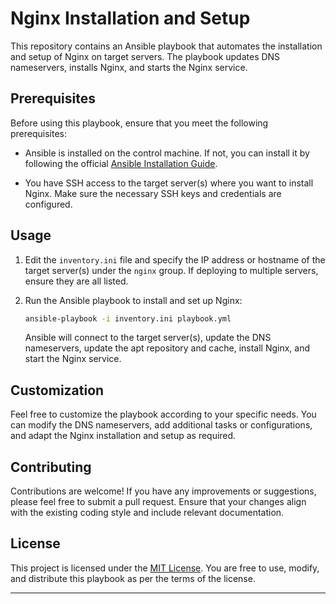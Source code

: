 # Nginx Installation and Setup

This repository contains an Ansible playbook that automates the installation and setup of Nginx on target servers. The playbook updates DNS nameservers, installs Nginx, and starts the Nginx service.

## Prerequisites

Before using this playbook, ensure that you meet the following prerequisites:

- Ansible is installed on the control machine. If not, you can install it by following the official [Ansible Installation Guide](https://docs.ansible.com/ansible/latest/installation_guide/index.html).

- You have SSH access to the target server(s) where you want to install Nginx. Make sure the necessary SSH keys and credentials are configured.

## Usage

1. Edit the `inventory.ini` file and specify the IP address or hostname of the target server(s) under the `nginx` group. If deploying to multiple servers, ensure they are all listed.

2. Run the Ansible playbook to install and set up Nginx:

   ```bash
   ansible-playbook -i inventory.ini playbook.yml
   ```

   Ansible will connect to the target server(s), update the DNS nameservers, update the apt repository and cache, install Nginx, and start the Nginx service.

## Customization

Feel free to customize the playbook according to your specific needs. You can modify the DNS nameservers, add additional tasks or configurations, and adapt the Nginx installation and setup as required.

## Contributing

Contributions are welcome! If you have any improvements or suggestions, please feel free to submit a pull request. Ensure that your changes align with the existing coding style and include relevant documentation.

## License

This project is licensed under the [MIT License](LICENSE). You are free to use, modify, and distribute this playbook as per the terms of the license.

---
